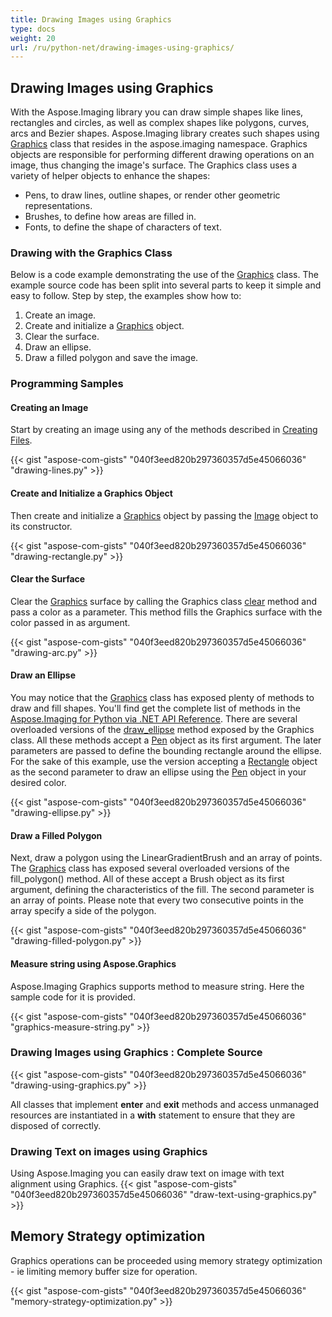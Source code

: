 ```yaml
---
title: Drawing Images using Graphics
type: docs
weight: 20
url: /ru/python-net/drawing-images-using-graphics/
---
```


## **Drawing Images using Graphics**
With the Aspose.Imaging library you can draw simple shapes like lines, rectangles and circles, as well as complex shapes like polygons, curves, arcs and Bezier shapes. Aspose.Imaging library creates such shapes using [Graphics](https://reference.aspose.com/imaging/ru/python-net/aspose.imaging/graphics) class that resides in the aspose.imaging namespace. Graphics objects are responsible for performing different drawing operations on an image, thus changing the image's surface. The Graphics class uses a variety of helper objects to enhance the shapes:

- Pens, to draw lines, outline shapes, or render other geometric representations.
- Brushes, to define how areas are filled in.
- Fonts, to define the shape of characters of text.

### **Drawing with the Graphics Class**
Below is a code example demonstrating the use of the [Graphics](https://reference.aspose.com/imaging/ru/python-net/aspose.imaging/graphics) class. The example source code has been split into several parts to keep it simple and easy to follow. Step by step, the examples show how to:

1. Create an image.
1. Create and initialize a [Graphics](https://reference.aspose.com/imaging/ru/python-net/aspose.imaging/graphics) object.
1. Clear the surface.
1. Draw an ellipse.
1. Draw a filled polygon and save the image.

### **Programming Samples**
#### **Creating an Image**
Start by creating an image using any of the methods described in [Creating Files](https://docs.aspose.com/imaging/ru/python-net/drawing-images/#DrawingandFormattingImages-CreatingImageFiles).

{{< gist "aspose-com-gists" "040f3eed820b297360357d5e45066036" "drawing-lines.py" >}}

#### **Create and Initialize a Graphics Object**
Then create and initialize a [Graphics](https://reference.aspose.com/imaging/ru/python-net/aspose.imaging/graphics) object by passing the [Image](https://reference.aspose.com/imaging/ru/python-net/aspose.imaging/image) object to its constructor.

{{< gist "aspose-com-gists" "040f3eed820b297360357d5e45066036" "drawing-rectangle.py" >}}

#### **Clear the Surface**
Clear the [Graphics](https://reference.aspose.com/imaging/ru/python-net/aspose.imaging/graphics) surface by calling the Graphics class [clear](https://reference.aspose.com/imaging/ru/python-net/aspose.imaging/graphics/#methods) method and pass a color as a parameter. This method fills the Graphics surface with the color passed in as argument.

{{< gist "aspose-com-gists" "040f3eed820b297360357d5e45066036" "drawing-arc.py" >}}

#### **Draw an Ellipse**
You may notice that the [Graphics](https://reference.aspose.com/imaging/ru/python-net/aspose.imaging/graphics) class has exposed plenty of methods to draw and fill shapes. You'll find get the complete list of methods in the [Aspose.Imaging for Python via .NET API Reference](https://docs.aspose.com/imaging/ru/python-net/crop-rotate-and-resize-images/). There are several overloaded versions of the [draw_ellipse](https://reference.aspose.com/imaging/ru/python-net/aspose.imaging/graphics/#methods) method exposed by the Graphics class. All these methods accept a [Pen](https://reference.aspose.com/imaging/ru/python-net/aspose.imaging/pen) object as its first argument. The later parameters are passed to define the bounding rectangle around the ellipse. For the sake of this example, use the version accepting a [Rectangle](https://reference.aspose.com/imaging/ru/python-net/aspose.imaging/rectangle) object as the second parameter to draw an ellipse using the [Pen](https://reference.aspose.com/imaging/ru/python-net/aspose.imaging/pen) object in your desired color.

{{< gist "aspose-com-gists" "040f3eed820b297360357d5e45066036" "drawing-ellipse.py" >}}

#### **Draw a Filled Polygon**
Next, draw a polygon using the LinearGradientBrush and an array of points. The [Graphics](https://reference.aspose.com/imaging/ru/python-net/aspose.imaging/graphics) class has exposed several overloaded versions of the fill_polygon() method. All of these accept a Brush object as its first argument, defining the characteristics of the fill. The second parameter is an array of points. Please note that every two consecutive points in the array specify a side of the polygon.

{{< gist "aspose-com-gists" "040f3eed820b297360357d5e45066036" "drawing-filled-polygon.py" >}}

#### **Measure string using Aspose.Graphics**
Aspose.Imaging Graphics supports method to measure string. Here the sample code for it is provided.

{{< gist "aspose-com-gists" "040f3eed820b297360357d5e45066036" "graphics-measure-string.py" >}}

### **Drawing Images using Graphics : Complete Source**
{{< gist "aspose-com-gists" "040f3eed820b297360357d5e45066036" "drawing-using-graphics.py" >}}

All classes that implement __enter__ and __exit__ methods and access unmanaged resources are instantiated in a **with** statement to ensure that they are disposed of correctly.

### **Drawing Text on images using Graphics**
Using Aspose.Imaging you can easily draw text on image with text alignment using Graphics.
{{< gist "aspose-com-gists" "040f3eed820b297360357d5e45066036" "draw-text-using-graphics.py" >}}

## **Memory Strategy optimization**
Graphics operations can be proceeded using memory strategy optimization - ie limiting memory buffer size for operation.

{{< gist "aspose-com-gists" "040f3eed820b297360357d5e45066036" "memory-strategy-optimization.py" >}}
